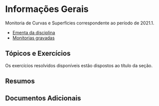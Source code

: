 # Informações Gerais 

Monitoria de Curvas e Superfícies correspondente ao período de 2021.1.  

- [Ementa da disciplina](https://github.com/lucasmoschen/ta-sessions/blob/master/Curves_Surfaces/Ementa_curvas_superficies.pdf)
- [Monitorias gravadas](https://www.lipsum.com/)

## Tópicos e Exercícios 

Os exercícios resolvidos disponíveis estão dispostos ao título da seção. 

## Resumos 
  
## Documentos Adicionais 